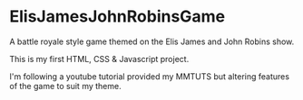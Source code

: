 # ElisJamesJohnRobinsGame
A battle royale style game themed on the Elis James and John Robins show.

This is my first HTML, CSS & Javascript project.

I'm following a youtube tutorial provided my MMTUTS but altering features of the game to suit my theme.
